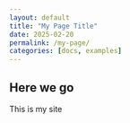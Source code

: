 ```yaml
---
layout: default
title: "My Page Title"
date: 2025-02-20
permalink: /my-page/
categories: [docs, examples]
---
```


## Here we go

This is my site
